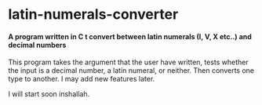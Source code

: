 # latin-numerals-converter
#### A program written in C t convert between latin numerals (I, V, X etc..) and decimal numbers

This program takes the argument that the user have written, tests whether the input is a decimal number, a latin numeral, or neither. Then converts one type to another.
I may add new features later.

I will start soon inshallah.